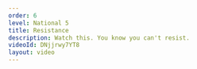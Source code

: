 ```yaml
---
order: 6
level: National 5
title: Resistance
description: Watch this. You know you can't resist.
videoId: DNjjrwy7YT8
layout: video
---
```

